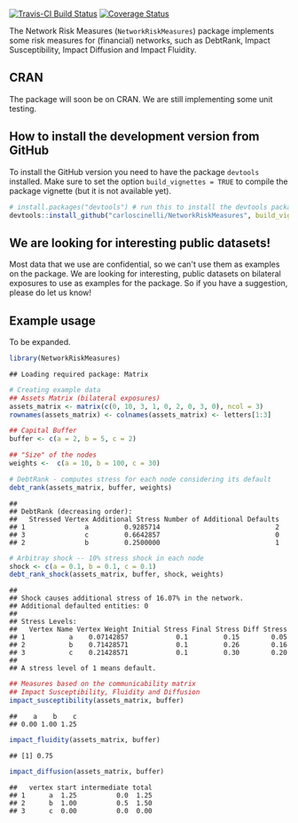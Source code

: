 <!-- README.md is generated from README.Rmd. Please edit that file -->
[![Travis-CI Build Status](https://travis-ci.org/carloscinelli/NetworkRiskMeasures.svg?branch=master)](https://travis-ci.org/carloscinelli/NetworkRiskMeasures) [![Coverage Status](https://img.shields.io/codecov/c/github/carloscinelli/NetworkRiskMeasures/master.svg)](https://codecov.io/github/carloscinelli/NetworkRiskMeasures?branch=master)

The Network Risk Measures (`NetworkRiskMeasures`) package implements some risk measures for (financial) networks, such as DebtRank, Impact Susceptibility, Impact Diffusion and Impact Fluidity.

CRAN
----

The package will soon be on CRAN. We are still implementing some unit testing.

How to install the development version from GitHub
--------------------------------------------------

To install the GitHub version you need to have the package `devtools` installed. Make sure to set the option `build_vignettes = TRUE` to compile the package vignette (but it is not available yet).

``` r
# install.packages("devtools") # run this to install the devtools package
devtools::install_github("carloscinelli/NetworkRiskMeasures", build_vignettes = TRUE)
```

We are looking for interesting public datasets!
-----------------------------------------------

Most data that we use are confidential, so we can't use them as examples on the package. We are looking for interesting, public datasets on bilateral exposures to use as examples for the package. So if you have a suggestion, please do let us know!

Example usage
-------------

To be expanded.

``` r
library(NetworkRiskMeasures)
```

    ## Loading required package: Matrix

``` r
# Creating example data
## Assets Matrix (bilateral exposures)
assets_matrix <- matrix(c(0, 10, 3, 1, 0, 2, 0, 3, 0), ncol = 3)
rownames(assets_matrix) <- colnames(assets_matrix) <- letters[1:3]

## Capital Buffer
buffer <- c(a = 2, b = 5, c = 2)

## "Size" of the nodes
weights <-  c(a = 10, b = 100, c = 30)

# DebtRank - computes stress for each node considering its default
debt_rank(assets_matrix, buffer, weights)
```

    ## 
    ## DebtRank (decreasing order):
    ##   Stressed Vertex Additional Stress Number of Additional Defaults
    ## 1               a         0.9285714                             2
    ## 3               c         0.6642857                             0
    ## 2               b         0.2500000                             1

``` r
# Arbitray shock -- 10% stress shock in each node
shock <- c(a = 0.1, b = 0.1, c = 0.1)
debt_rank_shock(assets_matrix, buffer, shock, weights)
```

    ## 
    ## Shock causes additional stress of 16.07% in the network. 
    ## Additional defaulted entities: 0 
    ## 
    ## Stress Levels: 
    ##   Vertex Name Vertex Weight Initial Stress Final Stress Diff Stress
    ## 1           a    0.07142857            0.1         0.15        0.05
    ## 2           b    0.71428571            0.1         0.26        0.16
    ## 3           c    0.21428571            0.1         0.30        0.20
    ## 
    ## A stress level of 1 means default.

``` r
## Measures based on the communicability matrix
## Impact Susceptibility, Fluidity and Diffusion
impact_susceptibility(assets_matrix, buffer)
```

    ##    a    b    c 
    ## 0.00 1.00 1.25

``` r
impact_fluidity(assets_matrix, buffer)
```

    ## [1] 0.75

``` r
impact_diffusion(assets_matrix, buffer)
```

    ##   vertex start intermediate total
    ## 1      a  1.25          0.0  1.25
    ## 2      b  1.00          0.5  1.50
    ## 3      c  0.00          0.0  0.00
